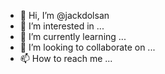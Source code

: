 - 👋 Hi, I’m @jackdolsan
- 👀 I’m interested in ...
- 🌱 I’m currently learning ...
- 💞️ I’m looking to collaborate on ...
- 📫 How to reach me ...

<!---
jackdolsan/jackdolsan is a ✨ special ✨ repository because its `README.md` (this file) appears on your GitHub profile.
You can click the Preview link to take a look at your changes.
--->
